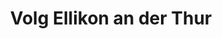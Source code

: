 ---
title: "Volg Ellikon an der Thur"
url: /ellikon-an-der-thur/volg-ellikon-an-der-thur/
shop: Supermarkt
---
